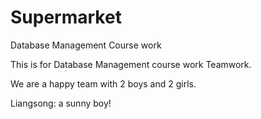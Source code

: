 # Supermarket
Database Management Course work

This is for Database Management course work Teamwork.

We are a happy team with 2 boys and 2 girls. 

Liangsong: a sunny boy! 


